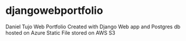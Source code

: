 # djangowebportfolio


Daniel Tujo Web Portfolio
Created with Django
Web app and Postgres db hosted on Azure
Static File stored on AWS S3
